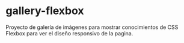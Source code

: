 # gallery-flexbox
Proyecto de galería de imágenes para mostrar conocimientos de CSS Flexbox para ver el diseño responsivo de la pagina.
